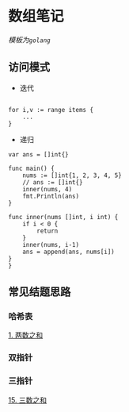 # 数组笔记

*模板为`golang`*

## 访问模式

* 迭代

```golang

for i,v := range items {
    ...
}
```

* 递归

```golang
var ans = []int{}

func main() {
    nums := []int{1, 2, 3, 4, 5}
	// ans := []int{}
	inner(nums, 4)
	fmt.Println(ans)
}

func inner(nums []int, i int) {
	if i < 0 {
		return
	}
	inner(nums, i-1)
	ans = append(ans, nums[i])
}
}
```

## 常见结题思路

### 哈希表

[1. 两数之和 ](https://leetcode-cn.com/problems/two-sum/)

### 双指针

### 三指针
[15. 三数之和](https://leetcode-cn.com/problems/3sum/)
